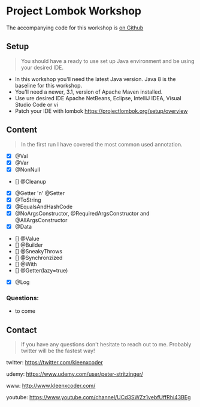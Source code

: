 # Project Lombok Workshop

The accompanying code for this workshop is [on Github](https://github.com/kleenxcoder/project-lombok-workshop)

## Setup
> You should have a ready to use set up Java environment and be using your desired IDE.

- In this workshop you'll need the latest Java version. Java 8 is the baseline for this workshop.
- You'll need a newer, 3.1, version of Apache Maven installed.
- Use ure desired IDE Apache NetBeans, Eclipse, IntelliJ IDEA, Visual Studio Code or vi
- Patch your IDE with lombok https://projectlombok.org/setup/overview


## Content
> In the first run I have covered the most common used annotation.

- [x] @Val
- [x] @Var
- [x] @NonNull
- [] @Cleanup
- [x] @Getter 'n' @Setter
- [x] @ToString
- [x] @EqualsAndHashCode
- [x] @NoArgsConstructor, @RequiredArgsConstructor and @AllArgsConstructor
- [x] @Data
- [] @Value
- [] @Builder
- [] @SneakyThrows
- [] @Synchronzized
- [] @With
- [] @Getter(lazy=true)
- [x] @Log


### Questions:
- to come


## Contact
> If you have any questions don't hesitate to reach out to me. Probably twitter will be the fastest way!

twitter: https://twitter.com/kleenxcoder

udemy: https://www.udemy.com/user/peter-stritzinger/

www: http://www.kleenxcoder.com/

youtube: https://www.youtube.com/channel/UCd3SWZz1vebfUffRhi43BEg
